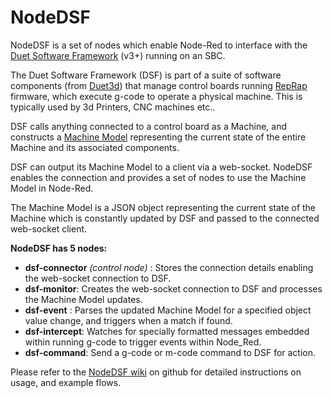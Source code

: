 # NodeDSF
NodeDSF is a set of nodes which enable Node-Red to interface with the [Duet Software Framework](https://github.com/Duet3D/DuetSoftwareFramework) (v3+) running on an SBC.

The Duet Software Framework (DSF) is part of a suite of software components (from [Duet3d](https://www.duet3d.com/)) that manage control boards running [RepRap](https://reprap.org/wiki/RepRap) firmware, which execute g-code to operate a physical machine. This is typically used by 3d Printers, CNC machines etc..

DSF calls anything connected to a control board as a Machine, and constructs a [Machine Model](https://duet3d.dozuki.com/Wiki/Object_Model_of_RepRapFirmware) representing the current state of the entire Machine and its associated components.

DSF can output its Machine Model to a client via a web-socket. NodeDSF enables the connection and provides a set of nodes to use the Machine Model in Node-Red.

The Machine Model is a JSON object representing the current state of the Machine which is constantly updated by DSF and passed to the connected web-socket client.

**NodeDSF has 5 nodes:**

 - **dsf-connector** *(control node)* : Stores the connection details enabling the web-socket connection to DSF.  
 - **dsf-monitor**: Creates the web-socket connection to DSF and processes the Machine Model updates.
 - **dsf-event** : Parses the updated Machine Model for a specified object value change, and triggers when a match if found.
 - **dsf-intercept**: Watches for specially formatted messages embedded within running g-code to trigger events within Node_Red.
 - **dsf-command**: Send a g-code or m-code command to DSF for action.

Please refer to the [NodeDSF wiki](https://github.com/MintyTrebor/NodeDSF) on github for detailed instructions on usage, and example flows.


